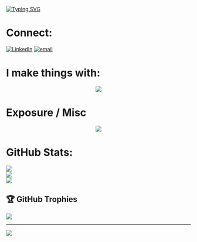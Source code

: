 [![Typing SVG](https://readme-typing-svg.demolab.com?font=Fira+Code&size=35&pause=1000&color=7600C2&width=435&lines=Hello+%F0%9F%A4%9D+I'm+Atif)](https://git.io/typing-svg)

# Connect:
[![LinkedIn](https://skillicons.dev/icons?i=linkedin)](https://www.linkedin.com/in/mohammed-atif-113b95353/)
[![email](https://skillicons.dev/icons?i=gmail)](mailto:mohdatif.contact@gmail.com)

# I make things with: 

<p align="center">
  <a href="https://skillicons.dev">
    <img src="https://skillicons.dev/icons?i=git,python,c,cpp,js,react,html,css,figma" />
  </a>
</p>

# Exposure / Misc

<p align="center">
  <a href="https://skillicons.dev">
    <img src="https://skillicons.dev/icons?i=git,puppet,ruby" />
  </a>
</p>

# GitHub Stats:
![](https://github-readme-stats.vercel.app/api?username=atif09&theme=blue_navy&hide_border=false&include_all_commits=false&count_private=false)<br/>
![](https://nirzak-streak-stats.vercel.app/?user=atif09&theme=blue_navy&hide_border=false)<br/>
![](https://github-readme-stats.vercel.app/api/top-langs/?username=atif09&theme=blue_navy&hide_border=false&include_all_commits=false&count_private=false&layout=compact)

## 🏆 GitHub Trophies
![](https://github-profile-trophy.vercel.app/?username=atif09&theme=radical&no-frame=false&no-bg=true&margin-w=4)

---
[![](https://visitcount.itsvg.in/api?id=atif09&icon=0&color=0)](https://visitcount.itsvg.in)

<!-- Proudly created with GPRM ( https://gprm.itsvg.in ) -->


